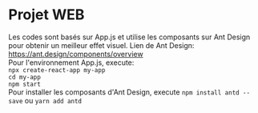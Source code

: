 # Projet WEB  
Les codes sont basés sur App.js et utilise les composants sur Ant Design pour obtenir un meilleur effet visuel.
Lien de Ant Design: https://ant.design/components/overview  
Pour l'environnement App.js, execute:  
  `npx create-react-app my-app`  
  `cd my-app`  
  `npm start`  
Pour installer les composants d'Ant Design, execute `npm install antd --save` ou `yarn add antd`
